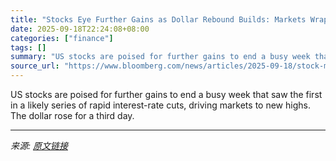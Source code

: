 ```yaml
---
title: "Stocks Eye Further Gains as Dollar Rebound Builds: Markets Wrap"
date: 2025-09-18T22:24:08+08:00
categories: ["finance"]
tags: []
summary: "US stocks are poised for further gains to end a busy week that saw the first in a likely series of rapid interest-rate cuts, driving markets to new highs. The dollar rose for a third day."
source_url: "https://www.bloomberg.com/news/articles/2025-09-18/stock-market-today-dow-s-p-live-updates"
---
```


US stocks are poised for further gains to end a busy week that saw the first in a likely series of rapid interest-rate cuts, driving markets to new highs. The dollar rose for a third day.

---

*来源: [原文链接](https://www.bloomberg.com/news/articles/2025-09-18/stock-market-today-dow-s-p-live-updates)*
